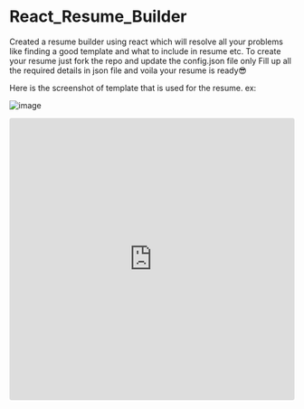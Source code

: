 # React_Resume_Builder
Created a resume builder using react which will resolve all your problems like finding a good template and what to include in resume etc.
To create your resume just fork the repo and update the config.json file only
Fill up all the required details in json file and voila your resume is ready😎

Here is the screenshot of template that is used for the resume. ex:

![image](https://user-images.githubusercontent.com/68028455/151501057-f1aa031f-bb67-431d-b640-264c19ed7de2.png)

<iframe src="https://codesandbox.io/embed/github/sk9873422561/React_Resume_Builder/tree/main/?fontsize=14&hidenavigation=1&theme=dark"
     style="width:100%; height:500px; border:0; border-radius: 4px; overflow:hidden;"
     title="react"
     allow="accelerometer; ambient-light-sensor; camera; encrypted-media; geolocation; gyroscope; hid; microphone; midi; payment; usb; vr; xr-spatial-tracking"
     sandbox="allow-forms allow-modals allow-popups allow-presentation allow-same-origin allow-scripts"
        ></iframe>

